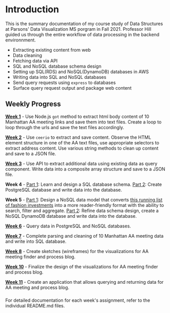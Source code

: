 # Introduction
This is the summary documentation of my course study of Data Structures at Parsons' Data Visualization MS porgram in Fall 2021. Professor Hill guided us through the entire workflow of data processing in the backend environnment.

- Extracting existing content from web
- Data cleaning
- Fetching data via API
- SQL and NoSQL database schema design
- Setting up SQL(RDS) and NoSQL(DynamoDB) databases in AWS
- Writing data into SQL and NoSQL databases
- Send query requests using `express` to databases
- Surface query request output and package web content

## Weekly Progress

[**Week 1**](https://github.com/meanmodemoda/msdv-data-structures/tree/master/week01) - Use Node.js `got` method to extract html body content of 10 Manhattan AA meeting links and save them into text files. Create a loop to loop through the urls and save the text files accordingly. 

[**Week 2**](https://github.com/meanmodemoda/msdv-data-structures/tree/master/week02) - Use `ceerio` to extract and save content. Observe the HTML element structure in one of the AA text files, use appropriate selectors to extract address content. Use various string methods to clean up content and save to a JSON file. 

[**Week 3**](https://github.com/meanmodemoda/msdv-data-structures/tree/master/week03) - Use API to extract additional data using existing data as query component. Write data into a composite array structure and save to a JSON file. 

**Week 4** - [Part 1](https://github.com/meanmodemoda/msdv-data-structures/tree/master/week04_01): Learn and design a SQL database schema. 
            [Part 2](https://github.com/meanmodemoda/msdv-data-structures/tree/master/week04_02): Create PostgreSQL database and write data into the database. 

**Week 5** - [Part 1](https://github.com/meanmodemoda/msdv-data-structures/tree/master/week05_01): Design a NoSQL data model that converts [this running list of fashion investments](https://thefashionlaw.com/a-running-timeline-of-fashion-and-luxury-mergers-acquisitions/) into a more reader-friendly format with the ability to search, filter and aggregate. 
[Part 2](https://github.com/meanmodemoda/msdv-data-structures/tree/master/week05_02): Refine data schema design, create a NoSQL DynamoDB database and write data into the database.

[**Week 6**](https://github.com/meanmodemoda/msdv-data-structures/tree/master/week06) - Query data in PostgreSQL and NoSQL databases.

[**Week 7**](https://github.com/meanmodemoda/msdv-data-structures/tree/master/week07) - Complete parsing and cleaning of 10 Manhattan AA meeting data and write into SQL database.

[**Week 8**](https://github.com/meanmodemoda/msdv-data-structures/tree/master/week08) - Create sketches (wireframes) for the visualizations for AA meeting finder and process blog.

[**Week 10**](https://github.com/meanmodemoda/msdv-data-structures/tree/master/week10) - Finalize the design of the visualizations for AA meeting finder and process blog.

[**Week 11**](https://github.com/meanmodemoda/msdv-data-structures/tree/master/week11_final) - Create an application that allows querying and returning data for AA meeting and process blog.

###
For detailed documentation for each week's assignment, refer to the individual README.md files.
